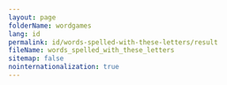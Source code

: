 ```yaml
---
layout: page
folderName: wordgames
lang: id
permalink: id/words-spelled-with-these-letters/result
fileName: words_spelled_with_these_letters
sitemap: false
nointernationalization: true
---
```

